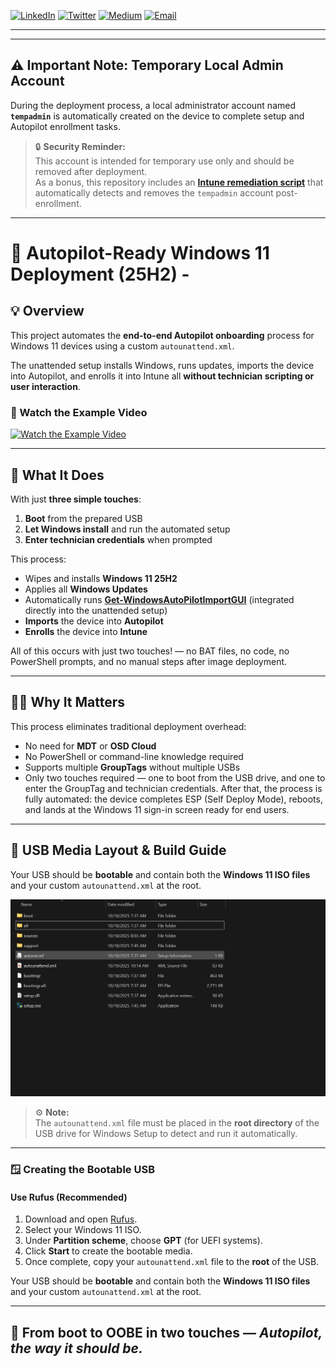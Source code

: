 [![LinkedIn](https://img.shields.io/badge/LinkedIn-0A66C2?style=for-the-badge&logo=linkedin&logoColor=white)](https://www.linkedin.com/in/markorr321/)
[![Twitter](https://img.shields.io/badge/Twitter-1DA1F2?style=for-the-badge&logo=twitter&logoColor=white)](https://x.com/MarkHunterOrr)
[![Medium](https://img.shields.io/badge/Medium-000000?style=for-the-badge&logo=medium&logoColor=white)](https://medium.com/@markhunterorr)
[![Email](https://img.shields.io/badge/Email-D14836?style=for-the-badge&logo=gmail&logoColor=white)](mailto:markorr321@gmail.com)

---

---

## ⚠️ Important Note: Temporary Local Admin Account

During the deployment process, a local administrator account named **`tempadmin`** is automatically created on the device to complete setup and Autopilot enrollment tasks.

> 🔒 **Security Reminder:**  
> This account is intended for temporary use only and should be removed after deployment.  
> As a bonus, this repository includes an [**Intune remediation script**](https://github.com/markorr321/autounattend_and_autopilotinfoimportgui/tree/main/Intune%20Remediation) that automatically detects and removes the `tempadmin` account post-enrollment.

---


# 🧰 Autopilot-Ready Windows 11 Deployment (25H2) - 

## 💡 Overview
This project automates the **end-to-end Autopilot onboarding** process for Windows 11 devices using a custom `autounattend.xml`.

The unattended setup installs Windows, runs updates, imports the device into Autopilot, and enrolls it into Intune all **without technician scripting or user interaction**.

### 🎥 Watch the Example Video
[![Watch the Example Video](https://img.youtube.com/vi/90yOurzSGT4/0.jpg)](https://youtu.be/90yOurzSGT4?si=8eL8daCTa03LAy8T)

---

## 🚀 What It Does

With just **three simple touches**:

1. **Boot** from the prepared USB  
2. **Let Windows install** and run the automated setup  
3. **Enter technician credentials** when prompted  

This process:

- Wipes and installs **Windows 11 25H2**  
- Applies all **Windows Updates**  
- Automatically runs **[Get-WindowsAutoPilotImportGUI](https://github.com/ugurkocde/AutoPilot_Import_GUI)** (integrated directly into the unattended setup)  
- **Imports** the device into **Autopilot**  
- **Enrolls** the device into **Intune**

All of this occurs with just two touches! — no BAT files, no code, no PowerShell prompts, and no manual steps after image deployment.

---

## 🧑‍💻 Why It Matters

This process eliminates traditional deployment overhead:

- No need for **MDT** or **OSD Cloud**  
- No PowerShell or command-line knowledge required  
- Supports multiple **GroupTags** without multiple USBs  
- Only two touches required — one to boot from the USB drive, and one to enter the GroupTag and technician credentials. After that, the process is fully automated: the device completes ESP (Self Deploy Mode), reboots, and lands at the Windows 11 sign-in screen ready for end users.

---

## 💾 USB Media Layout & Build Guide

Your USB should be **bootable** and contain both the **Windows 11 ISO files** and your custom `autounattend.xml` at the root.

![USB Structure](https://github.com/markorr321/autounattend_and_autopilotinfoimportgui/blob/main/images/USB%20Structure.png)

> ⚙️ **Note:**  
> The `autounattend.xml` file must be placed in the **root directory** of the USB drive for Windows Setup to detect and run it automatically.

---

### 🪟 Creating the Bootable USB

#### Use Rufus (Recommended)
1. Download and open [Rufus](https://rufus.ie).  
2. Select your Windows 11 ISO.  
3. Under **Partition scheme**, choose **GPT** (for UEFI systems).  
4. Click **Start** to create the bootable media.  
5. Once complete, copy your `autounattend.xml` file to the **root** of the USB.


Your USB should be **bootable** and contain both the **Windows 11 ISO files** and your custom `autounattend.xml` at the root.

---

## 🚀 From boot to OOBE in two touches — *Autopilot, the way it should be.*





